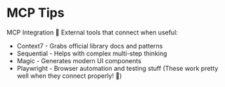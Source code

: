 # MCP Tips

MCP Integration 🔧
External tools that connect when useful:
* Context7 - Grabs official library docs and patterns
* Sequential - Helps with complex multi-step thinking
* Magic - Generates modern UI components
* Playwright - Browser automation and testing stuff
(These work pretty well when they connect properly! 🤞)
